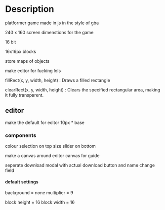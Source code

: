 # Description
platformer game made in js in the style of gba

240 x 160 screen dimenstions for the game

16 bit

16x16px blocks

store maps of objects 



make editor for fucking lols



fillRect(x, y, width, height) : Draws a filled rectangle

clearRect(x, y, width, height) : Clears the specified rectangular area, making it fully transparent.




## editor

make the default for editor 10px * base 



### components 
colour selection on top
size slider on bottom 

make a canvas around editor canvas for guide 

seperate download modal with actual download button and name change field 


#### default settings

background = none 
multiplier = 9

block height = 16
block width = 16






